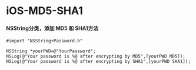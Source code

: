 iOS-MD5-SHA1
============
#### NSString分类，添加 MD5 和 SHA1方法

```objc
#import "NSString+Password.h"
```

```objc
NSString *yourPWD=@"YourPassword";
NSLog(@"Your password is %@ after encrypting by MD5",[yourPWD MD5]);
NSLog(@"Your password is %@ after encrypting by SHA1",[yourPWD SHA1]);
```
